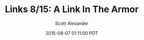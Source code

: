 ---
layout: podcast
title: "Links 8/15: A Link In The Armor"
author: Scott Alexander
description: https://slatestarcodex.com/2015/08/07/links-815-a-link-in-the-armor/
date: 2015-08-07 01:11:00 PDT
length: 2567731
duration: 642
guid: links-815-a-link-in-the-armor
---